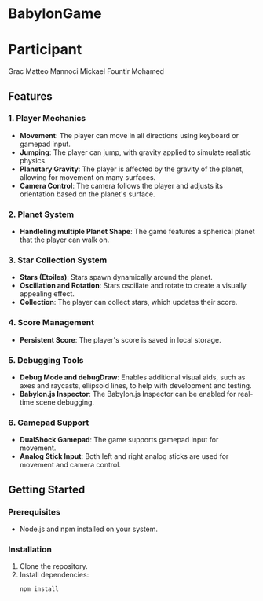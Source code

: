 # BabylonGame

# Participant 
Grac Matteo
Mannoci Mickael
Fountir Mohamed


## Features

### 1. **Player Mechanics**
- **Movement**: The player can move in all directions using keyboard or gamepad input.
- **Jumping**: The player can jump, with gravity applied to simulate realistic physics.
- **Planetary Gravity**: The player is affected by the gravity of the planet, allowing for movement on many surfaces.
- **Camera Control**: The camera follows the player and adjusts its orientation based on the planet's surface.

### 2. **Planet System**
- **Handleling multiple Planet Shape**: The game features a spherical planet that the player can walk on.



### 3. **Star Collection System**
- **Stars (Etoiles)**: Stars spawn dynamically around the planet.
- **Oscillation and Rotation**: Stars oscillate and rotate to create a visually appealing effect.
- **Collection**: The player can collect stars, which updates their score.


### 4. **Score Management**
- **Persistent Score**: The player's score is saved in local storage.


### 5. **Debugging Tools**
- **Debug Mode and debugDraw**: Enables additional visual aids, such as axes and raycasts, ellipsoid lines, to help with development and testing.
- **Babylon.js Inspector**: The Babylon.js Inspector can be enabled for real-time scene debugging.


### 6. **Gamepad Support**
- **DualShock Gamepad**: The game supports gamepad input for movement.
- **Analog Stick Input**: Both left and right analog sticks are used for movement and camera control.

## Getting Started

### Prerequisites
- Node.js and npm installed on your system.

### Installation
1. Clone the repository.
2. Install dependencies:
   ```bash
   npm install